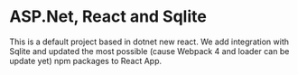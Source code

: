 # ASP.Net, React and Sqlite

This is a default project based in dotnet new react. We add integration with Sqlite and updated the most possible (cause Webpack 4 and loader can be update yet) npm packages to React App.